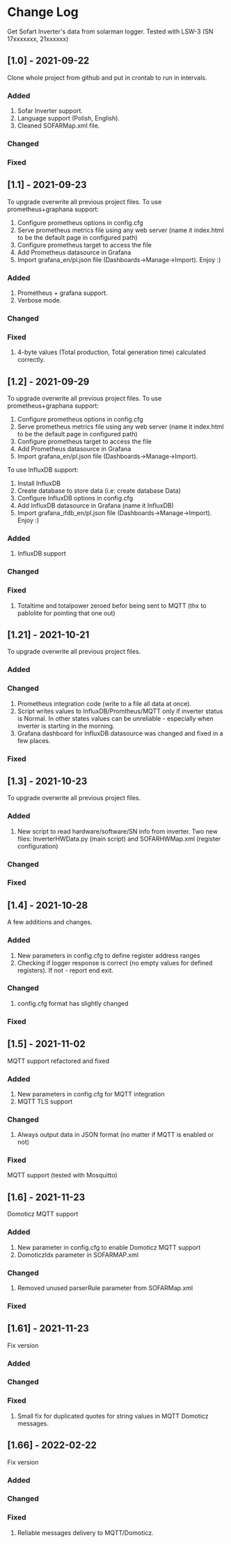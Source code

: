 # Change Log
Get Sofart Inverter's data from solarman logger.
Tested with LSW-3 (SN 17xxxxxxx, 21xxxxxx)
 
## [1.0] - 2021-09-22
Clone whole project from github and put in crontab to run in intervals.

### Added
1. Sofar Inverter support.
2. Language support (Polish, English).
3. Cleaned SOFARMap.xml file.
 
### Changed
 
### Fixed

## [1.1] - 2021-09-23
To upgrade overwrite all previous project files.
To use prometheus+graphana support:
1. Configure prometheus options in config.cfg
2. Serve prometheus metrics file using any web server (name it index.html to be the default page in configured path)
3. Configure prometheus target to access the file
4. Add Prometheus datasource in Grafana
5. Import grafana_en/pl.json file (Dashboards->Manage->Import).
Enjoy :)

### Added
1. Prometheus + grafana support.
2. Verbose mode.
 
### Changed
 
### Fixed
1. 4-byte values (Total production, Total generation time) calculated correctly.

## [1.2] - 2021-09-29
To upgrade overwrite all previous project files.
To use prometheus+graphana support:
1. Configure prometheus options in config.cfg
2. Serve prometheus metrics file using any web server (name it index.html to be the default page in configured path)
3. Configure prometheus target to access the file
4. Add Prometheus datasource in Grafana
5. Import grafana_en/pl.json file (Dashboards->Manage->Import).

To use InfluxDB support:
1. Install InfluxDB
2. Create database to store data (i.e: create database Data)
3. Configure InfluxDB options in config.cfg
4. Add InfluxDB datasource in Grafana (name it InfluxDB)
5. Import grafana_ifdb_en/pl.json file (Dashboards->Manage->Import).
Enjoy :)

### Added
1. InfluxDB support

### Changed

### Fixed
1. Totaltime and totalpower zeroed befor being sent to MQTT (thx to pablolite for pointing that one out)

## [1.21] - 2021-10-21
To upgrade overwrite all previous project files.

### Added

### Changed
1. Prometheus integration code (write to a file all data at once).
2. Script writes values to InfluxDB/Promtheus/MQTT only if inverter status is Normal.
   In other states values can be unreliable - especially when inverter is starting in the morning.
3. Grafana dashboard for InfluxDB datasource was changed and fixed in a few places.

### Fixed

## [1.3] - 2021-10-23
To upgrade overwrite all previous project files.

### Added
1. New script to read hardware/software/SN info from inverter.
   Two new files: InverterHWData.py (main script) and SOFARHWMap.xml (register configuration)

### Changed

### Fixed

## [1.4] - 2021-10-28
A few additions and changes.

### Added
1. New parameters in config.cfg to define register address ranges
2. Checking if logger response is correct (no empty values for defined registers). If not - report end exit.

### Changed
1. config.cfg format has slightly changed

### Fixed

## [1.5] - 2021-11-02
MQTT support refactored and fixed

### Added
1. New parameters in config.cfg for MQTT integration
2. MQTT TLS support

### Changed
1. Always output data in JSON format (no matter if MQTT is enabled or not)

### Fixed
MQTT support (tested with Mosquitto)

## [1.6] - 2021-11-23
Domoticz MQTT support

### Added
1. New parameter in config.cfg to enable Domoticz MQTT support
2. DomoticzIdx parameter in SOFARMAP.xml

### Changed
1. Removed unused parserRule parameter from SOFARMap.xml

### Fixed

## [1.61] - 2021-11-23
Fix version

### Added

### Changed

### Fixed
1. Small fix for duplicated quotes for string values in MQTT Domoticz messages.

## [1.66] - 2022-02-22
Fix version

### Added

### Changed

### Fixed
1. Reliable messages delivery to MQTT/Domoticz. 
